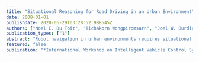 ```yaml
---
title: "Situational Reasoning for Road Driving in an Urban Environment"
date: 2008-01-01
publishDate: 2020-06-29T03:28:52.988545Z
authors: ["Noel E. Du Toit", "Tichakorn Wongpiromsarn", "Joel W. Burdick", "Richard M. Murray"]
publication_types: ["1"]
abstract: "Robot navigation in urban environments requires situational reasoning. Given the complexity of the environment and the behavior specified by traffic rules, it is necessary to recognize the current situation to impose the correct traffic rules. In an attempt to manage the complexity of the situational reasoning subsystem, this paper describes a finite state machine model to govern thesituational reasoning process. The logic state machine and its interaction with the planning system are discussed. The approach was implemented on Alice,Team Caltech’s entry into the 2007 DARPA Urban Challenge. Results from the qualifying rounds are discussed. The approach is validated and the shortcomings of the implementation are identified."
featured: false
publication: "*International Workshop on Intelligent Vehicle Control Systems (IVCS)*"
---
```


